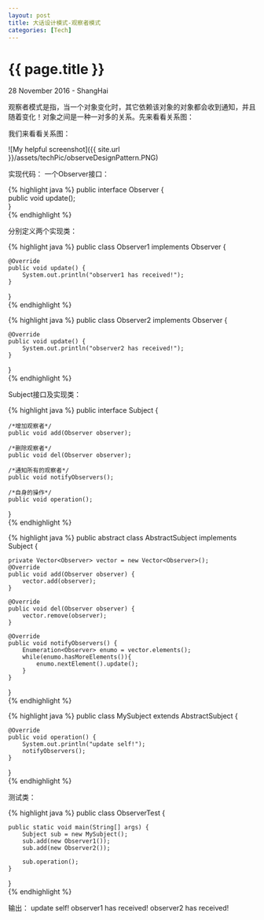 ```yaml
---
layout: post
title: 大话设计模式-观察者模式
categories: [Tech]
---
```


{{ page.title }}
================

<p class="meta">28 November 2016 - ShangHai</p>

观察者模式是指，当一个对象变化时，其它依赖该对象的对象都会收到通知，并且随着变化！对象之间是一种一对多的关系。先来看看关系图：

我们来看看关系图：

![My helpful screenshot]({{ site.url }}/assets/techPic/observeDesignPattern.PNG)


实现代码：
一个Observer接口：

{% highlight java %}
public interface Observer {  
    public void update();  
}  
{% endhighlight %}

分别定义两个实现类：

{% highlight java %}
public class Observer1 implements Observer {  
  
    @Override  
    public void update() {  
        System.out.println("observer1 has received!");  
    }  
}  
{% endhighlight %}


{% highlight java %}
public class Observer2 implements Observer {  
  
    @Override  
    public void update() {  
        System.out.println("observer2 has received!");  
    }  
  
}  
{% endhighlight %}


Subject接口及实现类：

{% highlight java %}
public interface Subject {  
      
    /*增加观察者*/  
    public void add(Observer observer);  
      
    /*删除观察者*/  
    public void del(Observer observer);  
      
    /*通知所有的观察者*/  
    public void notifyObservers();  
      
    /*自身的操作*/  
    public void operation();  
}  
{% endhighlight %}

{% highlight java %}
public abstract class AbstractSubject implements Subject {  
  
    private Vector<Observer> vector = new Vector<Observer>();  
    @Override  
    public void add(Observer observer) {  
        vector.add(observer);  
    }  
  
    @Override  
    public void del(Observer observer) {  
        vector.remove(observer);  
    }  
  
    @Override  
    public void notifyObservers() {  
        Enumeration<Observer> enumo = vector.elements();  
        while(enumo.hasMoreElements()){  
            enumo.nextElement().update();  
        }  
    }  
}  
{% endhighlight %}


{% highlight java %}
public class MySubject extends AbstractSubject {  
  
    @Override  
    public void operation() {  
        System.out.println("update self!");  
        notifyObservers();  
    }  
  
}  
{% endhighlight %}

测试类：

{% highlight java %}
public class ObserverTest {  
  
    public static void main(String[] args) {  
        Subject sub = new MySubject();  
        sub.add(new Observer1());  
        sub.add(new Observer2());  
          
        sub.operation();  
    }  
  
}  
{% endhighlight %}


输出：
update self!
observer1 has received!
observer2 has received!



<div class="ds-thread" data-thread-key="{{ site.url }}/_posts/2016-11-28-大话设计模式-观察者模式.md" data-title="{{ page.title }}" data-url="http://field-li.github.io/tech/2016/11/28/大话设计模式-观察者模式.html"></div>

<!-- 多说公共JS代码 start (一个网页只需插入一次) -->
<script type="text/javascript">
var duoshuoQuery = {short_name:"floryli"};
	(function() {
		var ds = document.createElement('script');
		ds.type = 'text/javascript';ds.async = true;
		ds.src = (document.location.protocol == 'https:' ? 'https:' : 'http:') + '//static.duoshuo.com/embed.js';
		ds.charset = 'UTF-8';
		(document.getElementsByTagName('head')[0] 
		 || document.getElementsByTagName('body')[0]).appendChild(ds);
	})();
</script>
<!-- 多说公共JS代码 end -->
